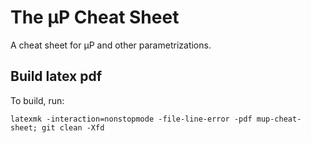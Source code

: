 # The µP Cheat Sheet

A cheat sheet for µP and other parametrizations.

## Build latex pdf

To build, run:

```
latexmk -interaction=nonstopmode -file-line-error -pdf mup-cheat-sheet; git clean -Xfd
```
